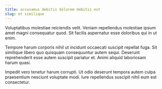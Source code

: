 ```yaml
---
title: accusamus debitis dolorem debitis est
slug: et similique
---
```


Voluptatibus molestiae reiciendis velit. Veniam repellendus molestiae ipsum amet magni consequatur quod. Sit facilis aspernatur esse doloribus qui in ut enim.

Tempore harum corporis nihil ut incidunt occaecati suscipit repellat fuga. Sit similique libero quo quisquam consequuntur autem sequi. Deserunt reprehenderit esse autem suscipit pariatur et. Animi aliquid laboriosam harum quasi.

Impedit vero tenetur harum corrupti. Ut odio deserunt tempora autem culpa praesentium nesciunt voluptate modi. Iure repellendus suscipit nihil eum est consectetur.
